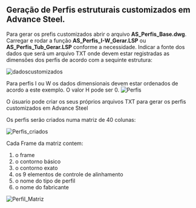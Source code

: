 ## Geração de Perfis estruturais customizados em Advance Steel.

Para gerar os prefis customizados abrir o arquivo **AS_Perfis_Base.dwg**.
Carregar e rodar a função **AS_Perfis_I-W_Gerar.LSP** ou **AS_Perfis_Tub_Gerar.LSP** conforme a necessidade.
Indicar a fonte dos dados que será um arquivo TXT onde devem estar registradas as dimensões dos perfis de acordo com a sequinte estrutura:

![dadoscustomizados](https://github.com/JLMenegotto/AulasBIM/assets/9437020/5ee9a745-ba64-4357-8c05-7a393a85852a)

Para perfis I ou W os dados dimensionais devem estar ordenados de acordo a este exemplo. O valor H pode ser 0.
![Perfis](https://github.com/JLMenegotto/AulasBIM/assets/9437020/7d3b8544-b4d3-4ac7-9e7f-d729d9d43ab8)

O úsuario pode criar os seus próprios arquivos TXT para gerar os perfis customizados em Advance Steel

Os perfis serão criados numa matriz de 40 colunas: 

![Perfis_criados](https://github.com/JLMenegotto/AulasBIM/assets/9437020/7bcc816d-9b52-44bd-902d-df1451759dcc)

Cada Frame da matriz contem:

 1. o frame
 2. o contorno básico 
 3. o contorno exato 
 4. os 9 elementos de controle de alinhamento
 5. o nome do tipo de perfil
 6. o nome do fabricante 
 
![Perfil_Matriz](https://github.com/JLMenegotto/AulasBIM/assets/9437020/9c0ad315-5e22-4dad-a140-c2cc8c423778)


